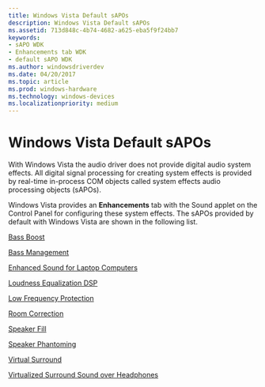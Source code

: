 ```yaml
---
title: Windows Vista Default sAPOs
description: Windows Vista Default sAPOs
ms.assetid: 713d848c-4b74-4682-a625-eba5f9f24bb7
keywords:
- sAPO WDK
- Enhancements tab WDK
- default sAPO WDK
ms.author: windowsdriverdev
ms.date: 04/20/2017
ms.topic: article
ms.prod: windows-hardware
ms.technology: windows-devices
ms.localizationpriority: medium
---
```


# Windows Vista Default sAPOs


With Windows Vista the audio driver does not provide digital audio system effects. All digital signal processing for creating system effects is provided by real-time in-process COM objects called system effects audio processing objects (sAPOs).

Windows Vista provides an **Enhancements** tab with the Sound applet on the Control Panel for configuring these system effects. The sAPOs provided by default with Windows Vista are shown in the following list.

[Bass Boost](bass-boost.md)

[Bass Management](bass-management.md)

[Enhanced Sound for Laptop Computers](enhanced-sound-for-laptop-computers.md)

[Loudness Equalization DSP](loudness-equalization-dsp.md)

[Low Frequency Protection](low-frequency-protection.md)

[Room Correction](room-correction.md)

[Speaker Fill](speaker-fill.md)

[Speaker Phantoming](speaker-phantoming.md)

[Virtual Surround](virtual-surround.md)

[Virtualized Surround Sound over Headphones](virtualized-surround-sound-over-headphones.md)

 

 




